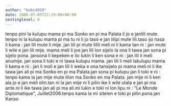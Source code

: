 ```yaml
---
author: "bubi4919"
date: 2006-07-05T21:29:00+00:00
nestinglevel: 0
---
```

tenpo pini la kulupu mama pi ma Sonko en pi ma Palata li jo e janlili mute. tenpo ni la kulupu mama pi ma tu ni li jo taso e jan lilipi mute lili.taso ijo nasa li kama : jan lili mute li mije. jan lili pi mute lilili meli.ni li kama tan ni : jan mute li wile e jan lili mije. mama meli li joe jan lili lon sijelo la ona li tawa jan sona pi sijelo pona. jansona li kepeken e ilo lukin li ken sona e ni : jan lili li meli anumije. jan sona li toki e ni tawa kulupu mama. jan lili li meli lakulupu mama li kama e ni : jan li moli e jan lili li weka e ona tansijelo pi mama meli.ni li ike tawa jan ali pi ma Sonko en pi ma Palata.jan sona pi kulupu jan li toki e ni : tenpo kama la jan mije mute lilon ma Sonko en ma Palata. jan mije ni li ken ala jo e jan meli olin.tan ni la jan mije ni li pilin ike li wile utala e jan pi ma ante.ni li ike tawa jan ali pi ma ali.mi lukin e toki ni lon lipu ni : "Le Monde Diplomatique", Juillet2006.tenpo kama la mi sitelen e toki pi pilin pona.jan Kanso